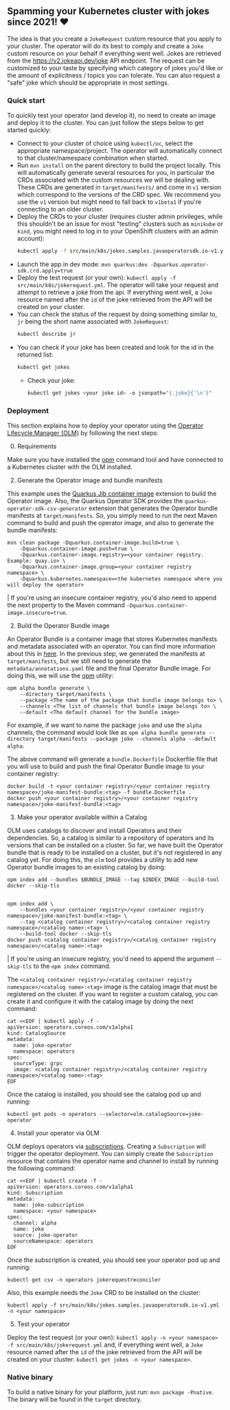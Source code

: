 ## Spamming your Kubernetes cluster with jokes since 2021! :heart:

The idea is that you create a `JokeRequest` custom resource that you apply to your cluster. The
operator will do its best to comply and create a `Joke` custom resource on your behalf if everything
went well. Jokes are retrieved from the https://v2.jokeapi.dev/joke API endpoint. The request can be
customized to your taste by specifying which category of jokes you'd like or the amount of
explicitness / topics you can tolerate. You can also request a "safe" joke which should be
appropriate in most settings.

### Quick start

To quickly test your operator (and develop it), no need to create an image and deploy it to the
cluster. You can just follow the steps below to get started quickly:

- Connect to your cluster of choice using `kubectl/oc`, select the appropriate namespace/project.
  The operator will automatically connect to that cluster/namespace combination when started.
- Run `mvn install` on the parent directory to build the project locally. This will automatically generate several resources for
  you, in particular the CRDs associated with the custom resources we will be dealing with. These
  CRDs are generated in `target/manifests/` and come in `v1` version which correspond to the versions of the CRD spec. We recommend you use
  the `v1` version but might need to fall back to `v1beta1` if you're connecting to an older
  cluster.
- Deploy the CRDs to your cluster (requires cluster admin privileges, while this shouldn't be an
  issue for most "testing" clusters such as `minikube` or `kind`, you might need to log in to your
  OpenShift clusters with an admin account):
  ```sh
  kubectl apply -f src/main/k8s/jokes.samples.javaoperatorsdk.io-v1.yml
  ```           
- Launch the app in dev mode: `mvn quarkus:dev -Dquarkus.operator-sdk.crd.apply=true`
- Deploy the test request (or your own): `kubectl apply -f src/main/k8s/jokerequest.yml`. The operator will take your request and attempt to retrieve a joke from the api. If everything went well, a `Joke` resource named after the `id` of the joke retrieved from the API will be created on your cluster.
- You can check the status of the request by doing something similar to, `jr` being the short name associated with `JokeRequest`:
    ```sh
    kubectl describe jr
    ```
- You can check if your joke has been created and look for the id in the returned list:
    ```sh
    kubectl get jokes
    ```
  - Check your joke:
    ```sh
    kubectl get jokes <your joke id> -o jsonpath="{.joke}{'\n'}" 
    ```

### Deployment

This section explains how to deploy your operator using the [Operator Lifecycle Manager (OLM)](https://olm.operatorframework.io/) by following the next steps:

0. Requirements

Make sure you have installed the [opm](https://github.com/operator-framework/operator-registry) command tool and have connected to a Kubernetes cluster with the OLM installed.

2. Generate the Operator image and bundle manifests

This example uses the [Quarkus Jib container image](https://quarkus.io/guides/container-image#jib) extension to build the Operator image. 
Also, the Quarkus Operator SDK provides the `quarkus-operator-sdk-csv-generator` extension that generates the Operator bundle manifests at `target/manifests`.
So, you simply need to run the next Maven command to build and push the operator image, and also to generate the bundle manifests:

```shell
mvn clean package -Dquarkus.container-image.build=true \
    -Dquarkus.container-image.push=true \
    -Dquarkus.container-image.registry=<your container registry. Example: quay.io> \
    -Dquarkus.container-image.group=<your container registry namespace> \
    -Dquarkus.kubernetes.namespace=<the kubernetes namespace where you will deploy the operator>
```

| If you're using an insecure container registry, you'd also need to append the next property to the Maven command `-Dquarkus.container-image.insecure=true`.

2. Build the Operator Bundle image

An Operator Bundle is a container image that stores Kubernetes manifests and metadata associated with an operator. You can find more information about this in [here](https://olm.operatorframework.io/docs/tasks/creating-operator-bundle/). 
In the previous step, we generated the manifests at `target/manifests`, but we still need to generate the `metadata/annotations.yaml` file and the final Operator Bundle image. For doing this, we will use the [opm](https://github.com/operator-framework/operator-registry) utility:

```shell
opm alpha bundle generate \
    --directory target/manifests \
    --package <The name of the package that bundle image belongs to> \ 
    --channels <The list of channels that bundle image belongs to> \
    --default <The default channel for the bundle image>
```

For example, if we want to name the package `joke` and use the `alpha` channels, the command would look like as `opm alpha bundle generate --directory target/manifests --package joke --channels alpha --default alpha`.

The above command will generate a `bundle.Dockerfile` Dockerfile file that you will use to build and push the final Operator Bundle image to your container registry:

```shell
docker build -t <your container registry>/<your container registry namespace>/joke-manifest-bundle:<tag> -f bundle.Dockerfile .
docker push <your container registry>/<your container registry namespace>/joke-manifest-bundle:<tag>
```

3. Make your operator available within a Catalog

OLM uses catalogs to discover and install Operators and their dependencies. So, a catalog is similar to a repository of operators and its versions that can be installed on a cluster.
So far, we have built the Operator bundle that is ready to be installed on a cluster, but it's not registered in any catalog yet. For doing this, the `olm` tool provides a utility to add new Operator bundle images to an existing catalog by doing:

```shell
opm index add --bundles $BUNDLE_IMAGE --tag $INDEX_IMAGE --build-tool docker --skip-tls
          
          
opm index add \
    --bundles <your container registry>/<your container registry namespace>/joke-manifest-bundle:<tag> \
    --tag <catalog container registry>/<catalog container registry namespace>/<catalog name>:<tag> \
    --build-tool docker --skip-tls
docker push <catalog container registry>/<catalog container registry namespace>/<catalog name>:<tag>
```

| If you're using an insecure registry, you'd need to append the argument `--skip-tls` to the `opm index` command.

The `<catalog container registry>/<catalog container registry namespace>/<catalog name>:<tag>` image is the catalog image that must be registered on the cluster. 
If you want to register a custom catalog, you can create it and configure it with the catalog image by doing the next command:

```shell
cat <<EOF | kubectl apply -f -
apiVersion: operators.coreos.com/v1alpha1
kind: CatalogSource
metadata:
  name: joke-operator
  namespace: operators
spec:
  sourceType: grpc
  image: <catalog container registry>/<catalog container registry namespace>/<catalog name>:<tag>
EOF
```

Once the catalog is installed, you should see the catalog pod up and running:

```shell
kubectl get pods -n operators --selector=olm.catalogSource=joke-operator
```

4. Install your operator via OLM

OLM deploys operators via [subscriptions](https://olm.operatorframework.io/docs/tasks/install-operator-with-olm/#install-your-operator). Creating a  `Subscription` will trigger the operator deployment. You can simply create the `Subscription` resource that contains the operator name and channel to install by running the following command:

```shell
cat <<EOF | kubectl create -f -
apiVersion: operators.coreos.com/v1alpha1
kind: Subscription
metadata:
  name: joke-subscription
  namespace: <your namespace>
spec:
  channel: alpha
  name: joke
  source: joke-operator
  sourceNamespace: operators
EOF
```

Once the subscription is created, you should see your operator pod up and running:

```shell
kubectl get csv -n operators jokerequestreconciler
```

Also, this example needs the `Joke` CRD to be installed on the cluster:

```shell
kubectl apply -f src/main/k8s/jokes.samples.javaoperatorsdk.io-v1.yml -n <your namespace>
```

5. Test your operator

Deploy the test request (or your own): `kubectl apply -n <your namespace> -f src/main/k8s/jokerequest.yml` and,
if everything went well, a `Joke` resource named after the `id` of the joke retrieved from the API will be
  created on your cluster: `kubectl get jokes -n <your namespace>`.

### Native binary

To build a native binary for your platform, just run: `mvn package -Pnative`. The binary will be
found in the `target` directory.
